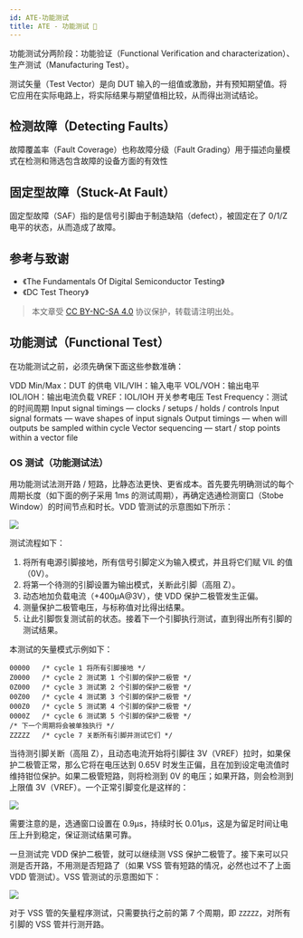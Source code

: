 ```yaml
---
id: ATE-功能测试
title: ATE - 功能测试 🚧
---
```


功能测试分两阶段：功能验证（Functional Verification and characterization）、生产测试（Manufacturing Test）。

测试矢量（Test Vector）是向 DUT 输入的一组值或激励，并有预知期望值。将它应用在实际电路上，将实际结果与期望值相比较，从而得出测试结论。

## 检测故障（Detecting Faults）

故障覆盖率（Fault Coverage）也称故障分级（Fault Grading）用于描述向量模式在检测和筛选包含故障的设备方面的有效性

## 固定型故障（Stuck-At Fault）

固定型故障（SAF）指的是信号引脚由于制造缺陷（defect），被固定在了 0/1/Z 电平的状态，从而造成了故障。

## 参考与致谢

- 《The Fundamentals Of Digital Semiconductor Testing》
- 《DC Test Theory》

> 本文章受 [CC BY-NC-SA 4.0](https://creativecommons.org/licenses/by/4.0/deed.zh) 协议保护，转载请注明出处。

## 功能测试（Functional Test）

在功能测试之前，必须先确保下面这些参数准确：

VDD Min/Max：DUT 的供电
VIL/VIH：输入电平
VOL/VOH：输出电平
IOL/IOH：输出电流负载
VREF：IOL/IOH 开关参考电压
Test Frequency：测试的时间周期
Input signal timings — clocks / setups / holds / controls
Input signal formats — wave shapes of input signals
Output timings — when will outputs be sampled within cycle
Vector sequencing — start / stop points within a vector file

### OS 测试（功能测试法）

用功能测试法测开路 / 短路，比静态法更快、更省成本。首先要先明确测试的每个周期长度（如下面的例子采用 1ms 的测试周期），再确定选通检测窗口（Stobe Window）的时间节点和时长。VDD 管测试的示意图如下所示：

![](https://cos.wiki-power.com/img/20220802192823.png)

测试流程如下：

1. 将所有电源引脚接地，所有信号引脚定义为输入模式，并且将它们赋 VIL 的值（0V）。
2. 将第一个待测的引脚设置为输出模式，关断此引脚（高阻 Z）。
3. 动态地加负载电流（+400µA@3V），使 VDD 保护二极管发生正偏。
4. 测量保护二极管电压，与标称值对比得出结果。
5. 让此引脚恢复测试前的状态。接着下一个引脚执行测试，直到得出所有引脚的测试结果。

本测试的矢量模式示例如下：

```
00000   /* cycle 1 将所有引脚接地 */
Z0000   /* cycle 2 测试第 1 个引脚的保护二极管 */
0Z000   /* cycle 3 测试第 2 个引脚的保护二极管 */
00Z00   /* cycle 4 测试第 3 个引脚的保护二极管 */
000Z0   /* cycle 5 测试第 4 个引脚的保护二极管 */
0000Z   /* cycle 6 测试第 5 个引脚的保护二极管 */
/* 下一个周期将会被单独执行 */
ZZZZZ   /* cycle 7 关断所有引脚并测试它们 */
```

当待测引脚关断（高阻 Z），且动态电流开始将引脚往 3V（VREF）拉时，如果保护二极管正常，那么它将在电压达到 0.65V 时发生正偏，且在加到设定电流值时维持钳位保护。如果二极管短路，则将检测到 0V 的电压；如果开路，则会检测到上限值 3V（VREF）。一个正常引脚变化是这样的：

![](https://cos.wiki-power.com/img/20220803011219.png)

需要注意的是，选通窗口设置在 0.9µs，持续时长 0.01µs，这是为留足时间让电压上升到稳定，保证测试结果可靠。

一旦测试完 VDD 保护二极管，就可以继续测 VSS 保护二极管了。接下来可以只测是否开路，不用测是否短路了（如果 VSS 管有短路的情况，必然也过不了上面 VDD 管测试）。VSS 管测试的示意图如下：

![](https://cos.wiki-power.com/img/20220803012747.png)

对于 VSS 管的矢量程序测试，只需要执行之前的第 7 个周期，即 `ZZZZZ`，对所有引脚的 VSS 管并行测开路。

